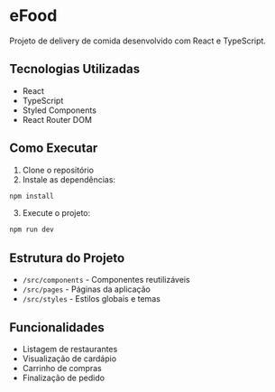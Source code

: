 # eFood

Projeto de delivery de comida desenvolvido com React e TypeScript.

## Tecnologias Utilizadas

- React
- TypeScript
- Styled Components
- React Router DOM

## Como Executar

1. Clone o repositório
2. Instale as dependências:
```bash
npm install
```
3. Execute o projeto:
```bash
npm run dev
```

## Estrutura do Projeto

- `/src/components` - Componentes reutilizáveis
- `/src/pages` - Páginas da aplicação
- `/src/styles` - Estilos globais e temas

## Funcionalidades

- Listagem de restaurantes
- Visualização de cardápio
- Carrinho de compras
- Finalização de pedido 